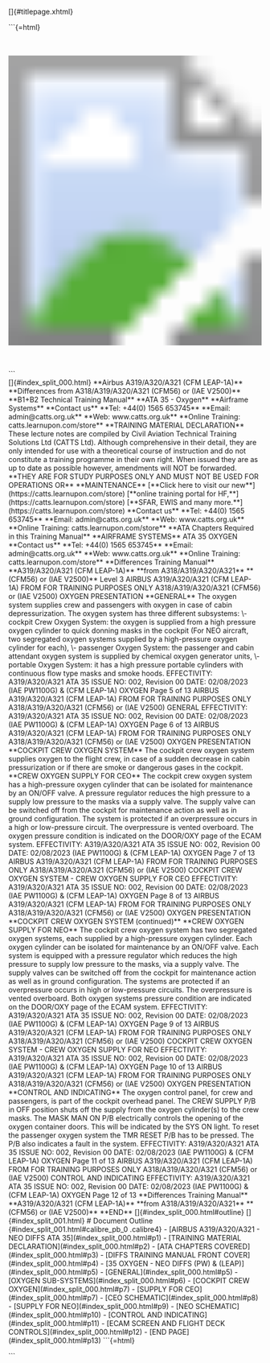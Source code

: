 []{#titlepage.xhtml}
<div>
```{=html}
<svg xmlns="http://www.w3.org/2000/svg" xmlns:xlink="http://www.w3.org/1999/xlink" version="1.1" width="100%" height="100%" viewbox="0 0 1200 1600" preserveaspectratio="none">
```
`<image width="1200" height="1600" xlink:href="cover_image.jpg">`{=html}`</image>`{=html}
```{=html}
</svg>
```
</div>
[]{#index_split_000.html}
**Airbus A319/A320/A321 (CFM LEAP-1A)** **Differences from
A318/A319/A320/A321 (CFM56) or (IAE V2500)** **B1+B2 Technical Training
Manual**
**ATA 35 - Oxygen**
**Airframe Systems**
**Contact us**
**Tel: +44(0) 1565 653745**
**Email: admin@catts.org.uk**
**Web: www.catts.org.uk**
**Online Training: catts.learnupon.com/store**
**TRAINING MATERIAL DECLARATION**
These lecture notes are compiled by Civil Aviation Technical Training
Solutions Ltd (CATTS Ltd).
Although comprehensive in their detail, they are only intended for use
with a theoretical course of instruction and do not constitute a
training programme in their own right. When issued they are as up to
date as possible however, amendments will NOT be forwarded.
**THEY ARE FOR STUDY PURPOSES ONLY AND MUST NOT BE USED FOR OPERATIONS
OR**
**MAINTENANCE**
[**Click here to visit our new**](https://catts.learnupon.com/store)
[**online training portal for HF,**](https://catts.learnupon.com/store)
[**SFAR, EWIS and many more.**](https://catts.learnupon.com/store)
**Contact us**
**Tel: +44(0) 1565 653745**
**Email: admin@catts.org.uk**
**Web: www.catts.org.uk**
**Online Training: catts.learnupon.com/store**
**ATA Chapters Required in this Training Manual** **AIRFRAME SYSTEMS**
ATA 35
OXYGEN
**Contact us**
**Tel: +44(0) 1565 653745**
**Email: admin@catts.org.uk**
**Web: www.catts.org.uk**
**Online Training: catts.learnupon.com/store**
**Differences Training Manual**
**A319/A320/A321 (CFM LEAP-1A)**
**from A318/A319/A320/A321**
**(CFM56) or (IAE V2500)**
Level 3
AIRBUS A319/A320/A321 (CFM LEAP-1A) FROM
FOR TRAINING PURPOSES ONLY
A318/A319/A320/A321 (CFM56) or (IAE V2500) OXYGEN PRESENTATION
**GENERAL**
The oxygen system supplies crew and passengers with oxygen in case of
cabin depressurization.
The oxygen system has three different subsystems:
\- cockpit Crew Oxygen System: the oxygen is supplied from a high
pressure oxygen cylinder to quick donning masks in the cockpit (For NEO
aircraft, two segregated oxygen systems supplied by a high-pressure
oxygen cylinder for each),
\- passenger Oxygen System: the passenger and cabin attendant oxygen
system is supplied by chemical oxygen generator units,
\- portable Oxygen System: it has a high pressure portable cylinders
with continuous flow type masks and smoke hoods.
EFFECTIVITY: A319/A320/A321
ATA 35
ISSUE NO: 002, Revision 00 DATE: 02/08/2023
(IAE PW1100G) & (CFM LEAP-1A)
OXYGEN
Page 5 of 13
AIRBUS A319/A320/A321 (CFM LEAP-1A) FROM
FOR TRAINING PURPOSES ONLY
A318/A319/A320/A321 (CFM56) or (IAE V2500) GENERAL
EFFECTIVITY: A319/A320/A321
ATA 35
ISSUE NO: 002, Revision 00 DATE: 02/08/2023
(IAE PW1100G) & (CFM LEAP-1A)
OXYGEN
Page 6 of 13
AIRBUS A319/A320/A321 (CFM LEAP-1A) FROM
FOR TRAINING PURPOSES ONLY
A318/A319/A320/A321 (CFM56) or (IAE V2500) OXYGEN PRESENTATION
**COCKPIT CREW OXYGEN SYSTEM**
The cockpit crew oxygen system supplies oxygen to the flight crew, in
case of a sudden decrease in cabin pressurization or if there are smoke
or dangerous gases in the cockpit.
**CREW OXYGEN SUPPLY FOR CEO**
The cockpit crew oxygen system has a high-pressure oxygen cylinder that
can be isolated for maintenance by an ON/OFF valve. A pressure regulator
reduces the high pressure to a supply low pressure to the masks via a
supply valve.
The supply valve can be switched off from the cockpit for maintenance
action as well as in ground configuration. The system is protected if an
overpressure occurs in a high or low-pressure circuit. The overpressure
is vented overboard. The oxygen pressure condition is indicated on the
DOOR/OXY page of the ECAM system.
EFFECTIVITY: A319/A320/A321
ATA 35
ISSUE NO: 002, Revision 00 DATE: 02/08/2023
(IAE PW1100G) & (CFM LEAP-1A)
OXYGEN
Page 7 of 13
AIRBUS A319/A320/A321 (CFM LEAP-1A) FROM
FOR TRAINING PURPOSES ONLY
A318/A319/A320/A321 (CFM56) or (IAE V2500) COCKPIT CREW OXYGEN SYSTEM -
CREW OXYGEN SUPPLY FOR CEO
EFFECTIVITY: A319/A320/A321
ATA 35
ISSUE NO: 002, Revision 00 DATE: 02/08/2023
(IAE PW1100G) & (CFM LEAP-1A)
OXYGEN
Page 8 of 13
AIRBUS A319/A320/A321 (CFM LEAP-1A) FROM
FOR TRAINING PURPOSES ONLY
A318/A319/A320/A321 (CFM56) or (IAE V2500) OXYGEN PRESENTATION
**COCKPIT CREW OXYGEN SYSTEM (continued)** **CREW OXYGEN SUPPLY FOR
NEO**
The cockpit crew oxygen system has two segregated oxygen systems, each
supplied by a high-pressure oxygen cylinder.
Each oxygen cylinder can be isolated for maintenance by an ON/OFF
valve. Each system is equipped with a pressure regulator which reduces
the high pressure to supply low pressure to the masks, via a supply
valve.
The supply valves can be switched off from the cockpit for maintenance
action as well as in ground configuration. The systems are protected if
an overpressure occurs in high or low-pressure circuits.
The overpressure is vented overboard. Both oxygen systems pressure
condition are indicated on the DOOR/OXY page of the ECAM system.
EFFECTIVITY: A319/A320/A321
ATA 35
ISSUE NO: 002, Revision 00 DATE: 02/08/2023
(IAE PW1100G) & (CFM LEAP-1A)
OXYGEN
Page 9 of 13
AIRBUS A319/A320/A321 (CFM LEAP-1A) FROM
FOR TRAINING PURPOSES ONLY
A318/A319/A320/A321 (CFM56) or (IAE V2500) COCKPIT CREW OXYGEN SYSTEM -
CREW OXYGEN SUPPLY FOR NEO
EFFECTIVITY: A319/A320/A321
ATA 35
ISSUE NO: 002, Revision 00 DATE: 02/08/2023
(IAE PW1100G) & (CFM LEAP-1A)
OXYGEN
Page 10 of 13
AIRBUS A319/A320/A321 (CFM LEAP-1A) FROM
FOR TRAINING PURPOSES ONLY
A318/A319/A320/A321 (CFM56) or (IAE V2500) OXYGEN PRESENTATION
**CONTROL AND INDICATING**
The oxygen control panel, for crew and passengers, is part of the
cockpit overhead panel.
The CREW SUPPLY P/B in OFF position shuts off the supply from the oxygen
cylinder(s) to the crew masks.
The MASK MAN ON P/B electrically controls the opening of the oxygen
container doors. This will be indicated by the SYS ON light.
To reset the passenger oxygen system the TMR RESET P/B has to be
pressed. The P/B also indicates a fault in the system.
EFFECTIVITY: A319/A320/A321
ATA 35
ISSUE NO: 002, Revision 00 DATE: 02/08/2023
(IAE PW1100G) & (CFM LEAP-1A)
OXYGEN
Page 11 of 13
AIRBUS A319/A320/A321 (CFM LEAP-1A) FROM
FOR TRAINING PURPOSES ONLY
A318/A319/A320/A321 (CFM56) or (IAE V2500) CONTROL AND INDICATING
EFFECTIVITY: A319/A320/A321
ATA 35
ISSUE NO: 002, Revision 00 DATE: 02/08/2023
(IAE PW1100G) & (CFM LEAP-1A)
OXYGEN
Page 12 of 13
**Differences Training Manual**
**A319/A320/A321 (CFM LEAP-1A)**
**from A318/A319/A320/A321**
**(CFM56) or (IAE V2500)**
**END**
[]{#index_split_000.html#outline}
[]{#index_split_001.html}
# Document Outline {#index_split_001.html#calibre_pb_0 .calibre4}
-   [AIRBUS A319/A320/A321 - NEO DIFFS ATA 35](#index_split_000.html#p1)
    -   [TRAINING MATERIAL DECLARATION](#index_split_000.html#p2)
    -   [ATA CHAPTERS COVERED](#index_split_000.html#p3)
    -   [DIFFS TRAINING MANUAL FRONT COVER](#index_split_000.html#p4)
    -   [35 OXYGEN - NEO DIFFS (PW) & (LEAP)](#index_split_000.html#p5)
        -   [GENERAL](#index_split_000.html#p5)
            -   [OXYGEN SUB-SYSTEMS](#index_split_000.html#p6)
        -   [COCKPIT CREW OXYGEN](#index_split_000.html#p7)
            -   [SUPPLY FOR CEO](#index_split_000.html#p7)
                -   [CEO SCHEMATIC](#index_split_000.html#p8)
            -   [SUPPLY FOR NEO](#index_split_000.html#p9)
                -   [NEO SCHEMATIC](#index_split_000.html#p10)
        -   [CONTROL AND INDICATING](#index_split_000.html#p11)
            -   [ECAM SCREEN AND FLIGHT DECK
                CONTROLS](#index_split_000.html#p12)
        -   [END PAGE](#index_split_000.html#p13)
```{=html}
</p>
```

